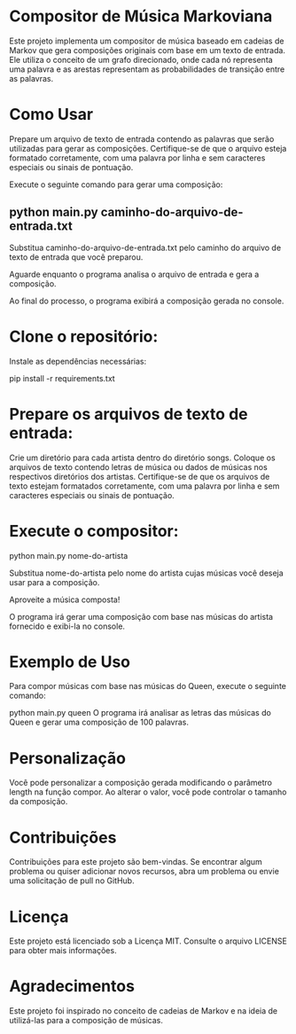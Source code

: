 # Compositor de Música Markoviana
Este projeto implementa um compositor de música baseado em cadeias de Markov que gera composições originais com base em um texto de entrada. Ele utiliza o conceito de um grafo direcionado, onde cada nó representa uma palavra e as arestas representam as probabilidades de transição entre as palavras.

# Como Usar
Prepare um arquivo de texto de entrada contendo as palavras que serão utilizadas para gerar as composições. Certifique-se de que o arquivo esteja formatado corretamente, com uma palavra por linha e sem caracteres especiais ou sinais de pontuação.

Execute o seguinte comando para gerar uma composição:

## python main.py caminho-do-arquivo-de-entrada.txt
Substitua caminho-do-arquivo-de-entrada.txt pelo caminho do arquivo de texto de entrada que você preparou.

Aguarde enquanto o programa analisa o arquivo de entrada e gera a composição.

Ao final do processo, o programa exibirá a composição gerada no console.

# Clone o repositório:

Instale as dependências necessárias:

pip install -r requirements.txt

# Prepare os arquivos de texto de entrada:

Crie um diretório para cada artista dentro do diretório songs.
Coloque os arquivos de texto contendo letras de música ou dados de músicas nos respectivos diretórios dos artistas.
Certifique-se de que os arquivos de texto estejam formatados corretamente, com uma palavra por linha e sem caracteres especiais ou sinais de pontuação.

# Execute o compositor:

python main.py nome-do-artista

Substitua nome-do-artista pelo nome do artista cujas músicas você deseja usar para a composição.

Aproveite a música composta! 

O programa irá gerar uma composição com base nas músicas do artista fornecido e exibi-la no console.

# Exemplo de Uso

Para compor músicas com base nas músicas do Queen, execute o seguinte comando:

python main.py queen
O programa irá analisar as letras das músicas do Queen e gerar uma composição de 100 palavras.

# Personalização

Você pode personalizar a composição gerada modificando o parâmetro length na função compor. Ao alterar o valor, você pode controlar o tamanho da composição.

# Contribuições

Contribuições para este projeto são bem-vindas. Se encontrar algum problema ou quiser adicionar novos recursos, abra um problema ou envie uma solicitação de pull no GitHub.

# Licença

Este projeto está licenciado sob a Licença MIT. Consulte o arquivo LICENSE para obter mais informações.

# Agradecimentos

Este projeto foi inspirado no conceito de cadeias de Markov e na ideia de utilizá-las para a composição de músicas.

